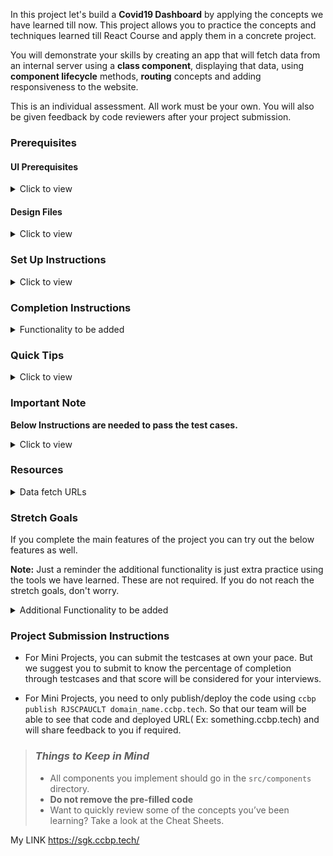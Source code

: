 In this project let's build a **Covid19 Dashboard** by applying the concepts we have learned till now. This project allows you to practice the concepts and techniques learned till React Course and apply them in a concrete project.

You will demonstrate your skills by creating an app that will fetch data from an internal server using a **class component**, displaying that data, using **component lifecycle** methods, **routing** concepts and adding responsiveness to the website.

This is an individual assessment. All work must be your own. You will also be given feedback by code reviewers after your project submission.

### Prerequisites

#### UI Prerequisites

<details>
<summary>Click to view</summary>

- What is Figma?
  - Figma is a vector graphics editor and prototyping tool which is primarily web-based. You can check more info on the <a href="https://www.figma.com/" target="_blank">Website</a>.
- Create a Free account in Figma
  - Kindly follow the instructions as shown in <a href="https://www.youtube.com/watch?v=hrHL2VLMl7g&t=37s" target="_blank">this</a> video to create a Free Figma account. Watch the video upto 00:50.
- How to Check CSS in Figma?
  - Kindly follow the instructions as shown in <a href="https://www.youtube.com/watch?v=B242nuM3y2s" target="_blank">this</a> video to check CSS in the Figma screen. Watch the video upto 02:45.
- Export Images in Figma screen

  - Kindly follow the instructions as shown in <a href="https://www.youtube.com/watch?v=NpzL1MONwaw" target="_blank">this</a> video to export images from the Figma screen.
  - Click on the Export button to get Export options as shown in the below image.

  <div style="text-align:center;margin:10px 0px 0px 45px;width:200px;">
    <img src="https://assets.ccbp.in/frontend/react-js/figma-export-option.png" />
  </div>

- Upload your exported images from Figma to Cloudinary and get image URLs from Cloudinary.Refer <a href="https://learning.ccbp.in/projects/course?c_id=fe4c935d-3ad5-4bb8-a1a5-9b045ae70010&s_id=2f72d6fe-09a7-4c0a-b0db-196740c853a0&t_id=6535e48d-fb4e-45c4-9654-3da423c79e26" target="_blank">this</a> session for better understanding.

</details>

#### Design Files

<details>
<summary>Click to view</summary>

- You can check the **Design Files** for different devices <a href="https://www.figma.com/file/lGl9tRXcsmxicjTITM2A8P/Covid19_Dashboard?node-id=0%3A1" target="_blank" >here</a>.

</details>

### Set Up Instructions

<details>
<summary>Click to view</summary>

- Download dependencies by running `npm install`
- Start up the app using `npm start`
</details>

### Completion Instructions

<details>
<summary>Functionality to be added</summary>

The app must have the following functionalities

- Users should be able to navigate to Home, About routes using links in Navbar.
- Users should be able to view the website responsively in mobile view, tablet view as well.
- Home Route
  - Users should be able to see stats of confirmed, active, recovered, deceased cases in India.
  - Users should be able to navigate to home route when clicking on **COVID19INDIA** heading.
  - Users should be able to see state wise confirmed, active, recovered,deceased cases in a table.
  - Users should be able to sort the stats based on States/UT.
  - Users should be able to see Home with highlighted text in Navbar.
  - Users should be able to see the footer as shown in figma.
- Search Functionality
  - Search should be case insensitive. Means Searching for `AN` or `an` or `An` should give same search results.
  - Users should be able to search across all states in India and see the suggestions as a dropdown.
  - Users should be able to navigate to a State Specific Page after clicking on the suggestion.
  - When the users clicks on a state suggestion, it should go to state specific Route with respective state details.
- State Specific Route
  - Users should be able to see the state name and last updated date.
  - Users should be able to see stats of confirmed, active, recovered, deceased cases in specific states.
  - Users should be able to see the tested count.
  - Users should be able to see Top districts for confirmed cases initially.
  - If the user clicks on the active cases card then the Top districts should be in descending order by their active cases count. Like this the Top districts order will vary by the clicked card (Active, Confirmed, Recovered, Deceased).
  - Users should be able to see spread trends for daily data initially.
  - User should be able to see the Bar graph with the last 10days of covid19 cases data.
  - Users should be able to see the footer as shown in figma.
- About Route
  - Users should be able to see faqs.
  - Users should be able to see About with highlighted text in Navbar.
  - Users should be able to see the footer as shown in figma.

</details>

### Quick Tips

<details>
<summary>Click to view</summary>
- Conversion of Object items to Array Items <a href="https://codesandbox.io/s/conversion-of-object-items-to-array-items-vyy1s" target="_blank">CodeSandbox</a>.
- Use React Charts package to implement given charts
  - React charts <a href="https://www.npmjs.com/package/recharts" target="_blank" >Documentation</a>.
  - Line chart and Bar Chart implementation <a href="https://codesandbox.io/s/line-chart-and-bar-chart-implementation-forked-vghxj?file=/src/App.js" target="_blank">CodeSandbox</a>.
  - Multi area chart implementation <a href="https://codesandbox.io/s/multi-area-chart-implementation-dkhyc?file=/src/App.js" target="_blank">CodeSandbox</a>.
- Implement Select fields using this package
  - React select <a href="https://www.npmjs.com/package/react-select/v/2.4.3" target="_blank">Documentation</a>.
  - React select implementation <a href="https://codesandbox.io/s/react-select-dropdown-example-forked-4ssev" target="_blank">CodeSandbox</a>.
- Usage of extracting date wise stats <a href="https://codesandbox.io/s/getting-specific-state-datewise-data-j4vus" target="_blank">CodeSandbox</a>.
</details>

### Important Note

**Below Instructions are needed to pass the test cases.**

<details>
<summary>Click to view</summary>

- **Note:**

  - For Mini Projects, you have to use normal HTML elements to style the React Components. Usage of `styled-components` (CSS in JS) to style React components are not supported in Mini Projects. Test cases won't be passed, if you use styled components.

  - Refer to the below Example for the usage of `testid` in the HTML elements.

    - Example: `<div testid="countryWideConfirmedCases" className="country-wide-confirmed-cases"/>`.

  - Get the all states data from the response of Get Countrywide covid19 cases API by mapping the states list that we have provided you in the App.js file.

  - If you receive any type of covid19 cases count of a state as undefined from the API call, store that value as 0.

  - Example:- You have received the confirmed cases count ,population for the State Goa as undefined so instead of storing undefined store confirmed cases of Goa as 0. Like this for all states and districts store 0 if you receive any count as undefined.

  - Your code will container a `Counter` Component in the path `src/components` you can modify the component based on your use-case or you can ignore it.

  - Formulae for active cases `activeCases = confirmedCases-(recoveredCases+deceasedCases)`

  - Adding individual states Covid19 data will give you national wide Covid19 data.

  - **Don't wrap** the `Bar Chart` or `Line Chart` with `ResponsiveContainer`.

- Routes:

  - The Home Route should contain the pathname as `/`.

  - The State-specific Route should contain the pathname as `/state/:stateCode`.

    - **Note:** use the particular state code in place of id.

  - The About Route should contain the pathname as `/about`.

- Header:

  - Your code should contain a `Header` Component in the path `src/components`.

- Footer:

  - Your code should contain a `Footer` Component in the path `src/components`.

  - The Footer component should consist of all social icons from the `react-icons` third-party library.

  - The Footer component should consist of `VscGithubAlt` react icon.

  - The Footer component should consist of `FiInstagram` react icon.

  - The Footer component should consist of `FaTwitter` react icon.

- Home Route:

  - The Loader container should contain the test id with value as `homeRouteLoader`.

  - The States Search results unordered list should contain the test id with value as `searchResultsUnorderedList`.

  - The Search bar should contain the `BsSearch` react icon.

  - The State Search results list item should contain a `BiChevronRightSquare` react icon.

  - The Confirmed cases card should contain the test id with value as `countryWideConfirmedCases`.

  - The Confirmed cases image in the Confirmed cases container should contain the alt text as `country wide confirmed cases pic`.

  - The Recovered cases card should contain the test id with value as `countryWideRecoveredCases`.

  - The Recovered cases image in the Recovered cases container should contain the alt text as `country wide recovered cases pic`.

  - The Active cases card should contain the test id with value as `countryWideActiveCases`.

  - The Active cases image in the Active cases container should contain the alt text as `country wide active cases pic`.

  - The Deceased cases card should contain the test id with value as `countryWideDeceasedCases`.

  - The Deceased cases image in the Deceased cases container should contain the alt text as `country wide deceased cases pic`.

  - The Statewise covid19 data table should contain the test id with value as `stateWiseCovidDataTable`.

  - The `FcGenericSortingAsc` react icon should be wrapped with an HTML button element an the Button should contain the test id value as `ascendingSort`.

  - The `FcGenericSortingDesc` react icon should be wrapped with an HTML button element an the Button should contain the test id value as `descendingSort`.

  - Example:

    ```html
    <button type="button" testid="ascendingSort">
      <FcGenericSortingDesc />
    </button>
    ```

  - Place the ascending sort icon and descending sort icon in an HTML container element with the test id attribute value `stateWiseCovidDataTable`.

  - Place the total country wide confirmed cases count, the text `Confirmed` and the confirmed cases image inside of the HTML container element with the test id attribute value `countryWideConfirmedCases`.

  - Place the total country wide active cases count, the text `Active` and the active cases image inside of the HTML container element with the test id attribute value `countryWideActiveCases`.

  - Place the total country wide recovered cases count, the text `Recovered` and the recovered cases image inside of the HTML container element with the test id attribute value `countryWideRecoveredCases`.

  - Place the total country wide deceased cases count, the text `Deceased` and the deceased cases image inside of the HTML container element with the test id attribute value `countryWideDeceasedCases`.

  - Wrap all the list items of the HTML unordered list element with the test id attribute value `searchResultsUnorderedList` with Link from `react-router-dom`.

- State-specific Route

  - **NOTE:** Wrap all the Line charts with an HTML container element and assign test id attribute value as `lineChartsContainer` to that HTML container element.

  - The GET State details API Loader container should contain the test id with value as `stateDetailsLoader`.

  - The GET Timline details API Loader container should contain the test id with value as `timelinesDataLoader`.

  - The State-specific Confirmed cases card should contain the test id value as `stateSpecificConfirmedCasesContainer`.

  - The State-specific confirmed cases image should contain the alt text as `state specific confirmed cases pic`.

  - The State-specific Active cases card should contain the test id value as `stateSpecificActiveCasesContainer`.

  - The State-specific confirmed cases image should contain the alt text as `state specific active cases pic`.

  - The State-specific Recovered cases card should contain the test id value as `stateSpecificRecoveredCasesContainer`.

  - The State-specific confirmed cases image should contain the alt text as `state specific recovered cases pic`.

  - The State-specific Deceased cases card should contain the test id value as `stateSpecificDeceasedCasesContainer`.

  - The State-specific confirmed cases image should contain the alt text as `state specific deceased cases pic`.

  - Place the total State-specific confirmed cases count, the text `Confirmed` and the confirmed cases image inside of the HTML container element with the test id attribute value `stateSpecificConfirmedCasesContainer`.

  - Place the total State-specific active cases count, the text `Active` and the active cases image inside of the HTML container element with the test id attribute value `stateSpecificActiveCasesContainer`.

  - Place the total State-specific recovered cases count, the text `Recovered` and the recovered cases image inside of the HTML container element with the test id attribute value `stateSpecificRecoveredCasesContainer`.

  - Place the total State-specific deceased cases count, the text `Deceased` and the deceased cases image inside of the HTML container element with the test id attribute value `stateSpecificDeceasedCasesContainer`.

  - The Top Districts unordered list should contain the test id attribute with value as `topDistrictsUnorderedList`.

- About Route

  - The Loader container should contain the test id value as `aboutRouteLoader`.

  - The Faqs unordered list should contain the test id value as `faqsUnorderedList`.

</details>

### Resources

<details>
<summary>Data fetch URLs</summary>

- Home Route:

  - Get stats of confirmed, active, recovered, deceased cases state wise (<u>sum of state wise data will give you national wise data</u>) :

    ```js
    'https://apis.ccbp.in/covid19-state-wise-data'

    ```

- State-Specific Route:

  - Get tested count, last updated date and stats of confirmed, active,recovered, deceased cases in specific states:

    ```js
    'https://apis.ccbp.in/covid19-state-wise-data'
    //(the response contains stats of all the States, you can use a state code (Ex:- "AP") to get specific state stats.)

    ```

  - Get districts (sort to show Top Districts):

    ```js
    'https://apis.ccbp.in/covid19-state-wise-data'
    //(the response contains stats of all the States, you can use a state code (Ex:- "AP") to get specific state stats.)

    ```

  - Sample Response for the API Url `https://apis.ccbp.in/covid19-state-wise-data`:

    ```js
    {
    "AP":{
      "districts":{
         "Anantapur":{
            "total":{
               "confirmed":157823,
               "deceased":1093,
               "recovered":156679,
               "tested":787085,
               "vaccinated1":2659813,
               "vaccinated2":1556657
            }
         }
      },
      "meta":{
         "date":"2021-10-28",
         "last_updated":"2021-10-28T20:20:18+05:30",
         "population":397000,
         "tested":{
            "date":"2021-10-27",
            "source":"https://dhs.andaman.gov.in/NewEvents/847.pdf"
         }
      },
      "total":{
         "confirmed":7651,
         "deceased":129,
         "recovered":7516,
         "tested":592748,
         "vaccinated1":293644,
         "vaccinated2":195689
      }
    }
      {...}
     }
    ```

  - Get timelines to show spread trends (use timelines data for rendering Bar chart, Line chart and other recharts by date-wise):

    ```js
    'https://apis.ccbp.in/covid19-timelines-data/AP'
    //(change state code in URL for other states)

    //(or)

    'https://apis.ccbp.in/covid19-timelines-data'
    //(the response contains stats of all the States, you can use a state code (Ex:- "AP") to get specific state stats.)

    ```

  - Sample Response

    ```json
    {
      "AN": {
        "dates": {
          "2021-09-09": {
            "total": {
              "confirmed": 7577,
              "deceased": 129,
              "recovered": 7441,
              "tested": 508157,
              "vaccinated1": 267126,
              "vaccinated2": 112124
            }
          },
          "2021-09-09": {...}
        }
      }
    }
    ```

- About Route:

  - Get faqs:

    ```js
    'https://apis.ccbp.in/covid19-faqs'

    ```

  - Sample Response

    ```json
    {
      "faq": [
        {
          "answer": "No.",
          "category": "General",
          "qno": "1",
          "question": "Are you official?"
        }
      ]
    }
    ```

    </details>

### Stretch Goals

If you complete the main features of the project you can try out the below features as well.

**Note:** Just a reminder the additional functionality is just extra practice using the tools we have learned. These are not required. If you do not reach the stretch goals, don't worry.

<details>
<summary>Additional Functionality to be added</summary>

- Users should be able to see Themes (Light & Dark) in Navbar.
- State Specific Route
  - Users should be able to see India maps with highlighting states.
- Vaccination Details Route

  - Users should be able to see dropdowns to select state and district.
  - Users should be able to see Sites Conducting Vaccination, total Registrations, Total Vaccination Doses sections.
  - Users should be able to see Vaccination Trends for both by doses and ages section.
  - Users should be able to see Vaccination Details with highlighted text in Navbar.

<summary> Data fetch URLs</Summary>

- Vaccination Details Route:

  - Get states data:

    ```js
    'https://apis.ccbp.in/covid19-state-ids'

    ```

  - Get Districts data (state specific):

    ```js
    'https://apis.ccbp.in/covid19-districts-data/2'
    //(change state id in URL)

    ```

  - Get sites conducting vaccination, total registrations, total vaccination, vaccination trends, vaccination - category, vaccination by age Details:

    ```js
    'https://apis.ccbp.in/covid19-vaccination-data'
    //(change date in URL)

    ```

</details>

### Project Submission Instructions

- For Mini Projects, you can submit the testcases at own your pace. But we suggest you to submit to know the percentage of completion through testcases and that score will be considered for your interviews.

- For Mini Projects, you need to only publish/deploy the code using `ccbp publish RJSCPAUCLT domain_name.ccbp.tech`. So that our team will be able to see that code and deployed URL( Ex: something.ccbp.tech) and will share feedback to you if required.

> ### _Things to Keep in Mind_
>
> - All components you implement should go in the `src/components` directory.
> - **Do not remove the pre-filled code**
> - Want to quickly review some of the concepts you’ve been learning? Take a look at the Cheat Sheets.

My LINK
https://sgk.ccbp.tech/
